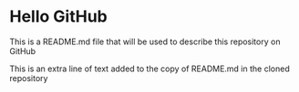 # Hello GitHub

This is a README.md file that will be used to describe this
repository on GitHub

This is an extra line of text added to the copy of README.md in the cloned repository
